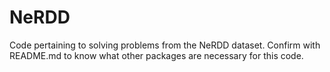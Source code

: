 # NeRDD
Code pertaining to solving problems from the NeRDD dataset.  Confirm with README.md to know what other packages are necessary for this code.
